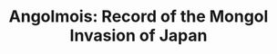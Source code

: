 --- 
title: "Angolmois: Record of the Mongol Invasion of Japan"
publishdate: "2018-12-17T16:48:46+02:00"
src: "https://365manga.net/manga/angolmois-record-of-the-mongol-invasion-of-japan"
image: "https://data.365manga.net/images/thumbnails/32794-angolmois-record-of-the-mongol-invasion-of-japan.jpg"
description: " In the 13th century, the Mongolian Empire rapidly expands across the globe. Later historians who studied the prophecies of Nostradamus would say that Mongolia was the birthplace of the 'Great King of Terror,' Angolmois. And at last, the force of the Mongolian Empire would turn their attention toward Japan... 1274: The Bun'ei Invasion. The exiled samurai Jinzaburo Kuchii is in Kamakura…"
---